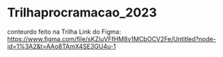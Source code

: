 # Trilhaprocramacao_2023
conteurdo feito na Trilha 
 Link do Figma: https://www.figma.com/file/sKZiuVFfHM8v1MCbOCV2Fe/Untitled?node-id=1%3A2&t=AAo8TAmX4SE3GU4u-1
